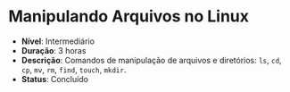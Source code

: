 # Manipulando Arquivos no Linux

- **Nível**: Intermediário
- **Duração**: 3 horas
- **Descrição**: Comandos de manipulação de arquivos e diretórios: `ls`, `cd`, `cp`, `mv`, `rm`, `find`, `touch`, `mkdir`.
- **Status**: Concluído
